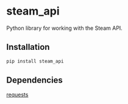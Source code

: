 # steam_api

Python library for working with the Steam API.

## Installation

```sh
pip install steam_api
```

## Dependencies

[requests](https://pypi.org/project/requests/)
